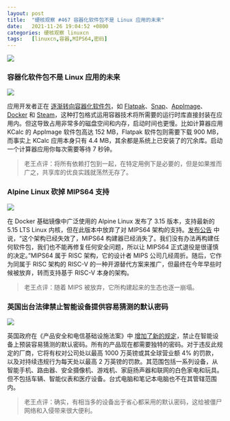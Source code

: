 ```yaml
---
layout: post
title:	"硬核观察 #467 容器化软件包不是 Linux 应用的未来"
date:	2021-11-26 19:04:52 +0800 
categories:	硬核观察 linuxcn 
tags:	[linuxcn,容器,MIPS64,密码]
---
```



![](/Asserts/Images//attachment/album/202111/26/190350dqxyvvvi8vg84xgn.jpg)


### 容器化软件包不是 Linux 应用的未来


![](/Asserts/Images//attachment/album/202111/26/190358gexxhzhqxxfh9qxq.jpg)


应用开发者正在 [逐渐转向容器化软件包](https://ludocode.com/blog/flatpak-is-not-the-future)，如 [Flatpak](https://www.flatpak.org/)、[Snap](https://snapcraft.io/)、[AppImage](https://appimage.org/)、[Docker](https://www.docker.com/) 和 [Steam](https://store.steampowered.com/)，这种打包格式运用容器技术将所需要的运行时库直接封装在应用内。但这导致占用非常多的磁盘空间和内存，启动时间也更慢。比如计算器应用 KCalc 的 AppImage 软件包高达 152 MB，Flatpak 软件包则需要下载 900 MB，而事实上 KCalc 应用本身只有 4.4 MB，其余都是系统上已安装了的冗余库。启动一个计算器应用你每次需要等待 7 秒钟。



> 
> 老王点评：将所有依赖打包到一起，在特定用例下是必要的，但是如果推而广之，共享库的优良实践就荡然无存了。
> 
> 
> 


### Alpine Linux 砍掉 MIPS64 支持


![](/Asserts/Images//attachment/album/202111/26/190415z7x5c5ulel6z75m7.jpg)


在 Docker 基础镜像中广泛使用的 Alpine Linux 发布了 3.15 版本，支持最新的 5.15 LTS Linux 内核，但在此版本中放弃了对 MIPS64 架构的支持。[发布公告](https://alpinelinux.org/posts/Alpine-3.15.0-released.html) 中说，“这个架构已经失效了，MIPS64 构建器已经消失了。我们没有办法再构建任何软件包，我们也不能再修复任何安全问题，所以让 MIPS64 正式退役是很谨慎的决定。”MIPS64 属于 RISC 架构，它的设计者 MIPS 公司几经周折。随后，它作为同属于 RISC 架构的 RISC-V 的一种开源替代方案来推广，但最终在今年早些时候被放弃，转而支持基于 RISC-V 本身的架构。



> 
> 老王点评：随着 MIPS 被放弃，它所构建起来的生态也逐一崩塌。
> 
> 
> 


### 英国出台法律禁止智能设备提供容易猜测的默认密码


![](/Asserts/Images//attachment/album/202111/26/190436b9afyrs91bi2ao15.jpg)


英国政府在《产品安全和电信基础设施法案》中 [增加了新的规定](https://www.bbc.com/news/technology-59400762)，禁止在智能设备上预装容易猜测的默认密码。所有的产品现在都需要独特的密码。对于违反此规定的厂商，它将有权对公司处以最高 1000 万英镑或其全球营业额 4% 的罚款，以及对持续违规行为每天处以最高 2 万英镑的罚款。其范围包括一系列设备，从智能手机、路由器、安全摄像机、游戏机、家庭扬声器和联网的白色家电和玩具。但不包括车辆、智能仪表和医疗设备。台式电脑和笔记本电脑也不在其管辖范围内。



> 
> 老王点评：确实，有相当多的设备出于省心都采用的默认密码，这给被僵尸网络和入侵带来很大便利。
> 
> 
>
